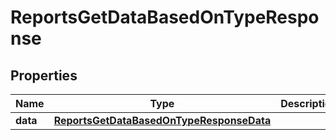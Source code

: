 

# ReportsGetDataBasedOnTypeResponse


## Properties

| Name | Type | Description | Notes |
|------------ | ------------- | ------------- | -------------|
|**data** | [**ReportsGetDataBasedOnTypeResponseData**](ReportsGetDataBasedOnTypeResponseData.md) |  |  [optional] |



